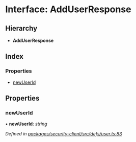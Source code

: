 # Interface: AddUserResponse

## Hierarchy

* **AddUserResponse**

## Index

### Properties

* [newUserId](adduserresponse.md#newuserid)

## Properties

###  newUserId

• **newUserId**: *string*

*Defined in [packages/security-client/src/defs/user.ts:83](https://github.com/TheSoftwareHouse/rad-modules-tools/blob/56e5326/packages/security-client/src/defs/user.ts#L83)*
